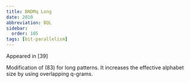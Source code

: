 ```yaml
---
title: BNDMq Long
date: 2010
abbreviation: BQL
sidebar:
  order: 105
tags: [bit-parallelism]
---
```


Appeared in [39]

Modification of (83) for long patterns. It increases the effective alphabet size by using overlapping q-grams.